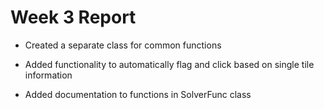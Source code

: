 # Week 3 Report

- Created a separate class for common functions

- Added functionality to automatically flag and click based on single tile information

- Added documentation to functions in SolverFunc class